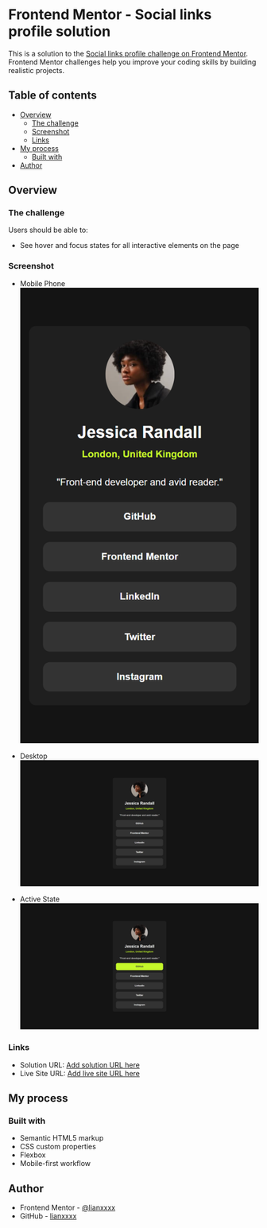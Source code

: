 # Frontend Mentor - Social links profile solution

This is a solution to the [Social links profile challenge on Frontend Mentor](https://www.frontendmentor.io/challenges/social-links-profile-UG32l9m6dQ). Frontend Mentor challenges help you improve your coding skills by building realistic projects. 

## Table of contents

- [Overview](#overview)
  - [The challenge](#the-challenge)
  - [Screenshot](#screenshot)
  - [Links](#links)
- [My process](#my-process)
  - [Built with](#built-with)
- [Author](#author)


## Overview

### The challenge

Users should be able to:

- See hover and focus states for all interactive elements on the page

### Screenshot
- Mobile Phone 
![](./assets/images/mobile-phone.png)

- Desktop
![](./assets/images/desktop.png)

- Active State
![](./assets/images/active-state.png)

### Links

- Solution URL: [Add solution URL here](https://lianxxxx.github.io/frontend-mentor-social-links-profile-main/)
- Live Site URL: [Add live site URL here](https://lianxxxx.github.io/frontend-mentor-social-links-profile-main/)

## My process

### Built with

- Semantic HTML5 markup
- CSS custom properties
- Flexbox
- Mobile-first workflow


## Author

- Frontend Mentor - [@lianxxxx](https://www.frontendmentor.io/profile/lianxxxx)
- GitHub - [lianxxxx](https://github.com/lianxxxx)

